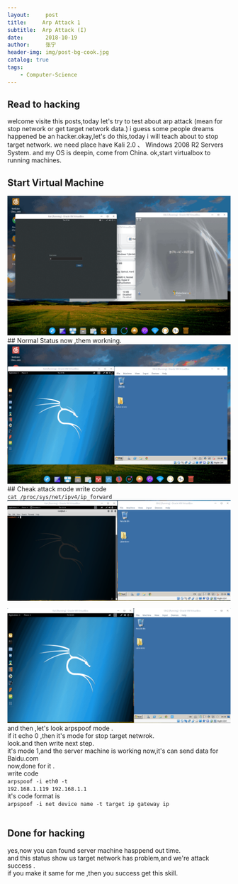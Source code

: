 ```yaml
---
layout:     post
title:     Arp Attack 1
subtitle:  Arp Attack (I)
date:       2018-10-19
author:     张宁
header-img: img/post-bg-cook.jpg
catalog: true
tags:
    - Computer-Science
---
```

## Read to hacking
welcome visite this posts,today let's try to test about arp attack (mean for stop network or get target network data.)
i guess some people dreams happened be an hacker.okay,let's do this,today i will teach about to stop target network.
we need place have  Kali 2.0 、 Windows 2008 R2 Servers System.
and my OS is deepin, come from China.
ok,start virtualbox to running machines.
<br/>
## Start Virtual Machine
<img src="/img/deepin-screen-recorder_Desktop_20180510191415.gif" alt="Your network or source has wrong now."> 
## Normal Status
now ,them workning.<br>
<img src="/img/deepin-screen-recorder_Desktop_20180510194134.gif">
<br>
## Cheak attack mode
write code <br> <code>cat /proc/sys/net/ipv4/ip_forward</code>
<img src="/img/deepin-screen-recorder_Select-area_20180510221636.gif">
<br>

<img src="/img/deepin-screen-recorder_Select-area_20180511141520.gif"><br>
and then ,let's look arpspoof mode .<br>if it echo 0 ,then it's mode for stop target netwrok.<br>look.and then write next step.<br>
it's mode 1,and the server machine is working now,it's can send data for Baidu.com <br>now,done for it .<br>
write code <br> <code>arpspoof -i eth0 -t 192.168.1.119 192.168.1.1</code><br>
it's code format is   <br> <code>arpspoof -i net device name -t target ip  gateway ip </code><br>
## Done for hacking
yes,now you can found server machine hasppend out time.<br>and this status show us target network has problem,and we're attack success .<br>
if you make it same for me ,then you success get this skill. <br>
